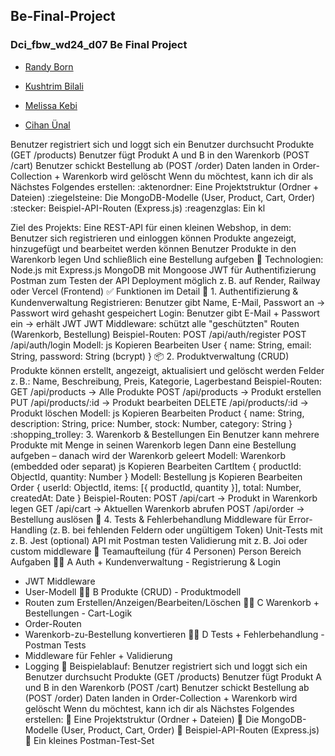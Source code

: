 ## Be-Final-Project

### Dci_fbw_wd24_d07 Be Final Project

- [Randy Born](https://github.com/RandyBorn)

- [Kushtrim Bilali](https://github.com/Kushtrim2024)

- [Melissa Kebi](https://github.com/MelissaKebi)

- [Cihan Ünal](https://github.com/CihanUnall)

Benutzer registriert sich und loggt sich ein
Benutzer durchsucht Produkte (GET /products)
Benutzer fügt Produkt A und B in den Warenkorb (POST /cart)
Benutzer schickt Bestellung ab (POST /order)
Daten landen in Order-Collection + Warenkorb wird gelöscht
Wenn du möchtest, kann ich dir als Nächstes Folgendes erstellen:
:aktenordner: Eine Projektstruktur (Ordner + Dateien)
:ziegelsteine: Die MongoDB-Modelle (User, Product, Cart, Order)
:stecker: Beispiel-API-Routen (Express.js)
:reagenzglas: Ein kl

Ziel des Projekts:
Eine REST-API für einen kleinen Webshop, in dem:
Benutzer sich registrieren und einloggen können
Produkte angezeigt, hinzugefügt und bearbeitet werden können
Benutzer Produkte in den Warenkorb legen
Und schließlich eine Bestellung aufgeben
:jigsaw: Technologien:
Node.js mit Express.js
MongoDB mit Mongoose
JWT für Authentifizierung
Postman zum Testen der API
Deployment möglich z. B. auf Render, Railway oder Vercel (Frontend)
:white_check_mark: Funktionen im Detail
:closed_lock_with_key: 1. Authentifizierung & Kundenverwaltung
Registrieren: Benutzer gibt Name, E-Mail, Passwort an → Passwort wird gehasht gespeichert
Login: Benutzer gibt E-Mail + Passwort ein → erhält JWT
JWT Middleware: schützt alle "geschützten" Routen (Warenkorb, Bestellung)
Beispiel-Routen:
POST /api/auth/register
POST /api/auth/login
Modell:
js
Kopieren
Bearbeiten
User {
name: String,
email: String,
password: String (bcrypt)
}
:package: 2. Produktverwaltung (CRUD)
Produkte können erstellt, angezeigt, aktualisiert und gelöscht werden
Felder z. B.: Name, Beschreibung, Preis, Kategorie, Lagerbestand
Beispiel-Routen:
GET /api/products → Alle Produkte
POST /api/products → Produkt erstellen
PUT /api/products/:id → Produkt bearbeiten
DELETE /api/products/:id → Produkt löschen
Modell:
js
Kopieren
Bearbeiten
Product {
name: String,
description: String,
price: Number,
stock: Number,
category: String
}
:shopping_trolley: 3. Warenkorb & Bestellungen
Ein Benutzer kann mehrere Produkte mit Menge in seinen Warenkorb legen
Dann eine Bestellung aufgeben – danach wird der Warenkorb geleert
Modell: Warenkorb (embedded oder separat)
js
Kopieren
Bearbeiten
CartItem {
productId: ObjectId,
quantity: Number
}
Modell: Bestellung
js
Kopieren
Bearbeiten
Order {
userId: ObjectId,
items: [{ productId, quantity }],
total: Number,
createdAt: Date
}
Beispiel-Routen:
POST /api/cart → Produkt in Warenkorb legen
GET /api/cart → Aktuellen Warenkorb abrufen
POST /api/order → Bestellung auslösen
:test_tube: 4. Tests & Fehlerbehandlung
Middleware für Error-Handling (z. B. bei fehlenden Feldern oder ungültigem Token)
Unit-Tests mit z. B. Jest (optional)
API mit Postman testen
Validierung mit z. B. Joi oder custom middleware
:busts_in_silhouette: Teamaufteilung (für 4 Personen)
Person Bereich Aufgaben
:technologist: A Auth + Kundenverwaltung - Registrierung & Login

- JWT Middleware
- User-Modell
  :technologist: B Produkte (CRUD) - Produktmodell
- Routen zum Erstellen/Anzeigen/Bearbeiten/Löschen
  :technologist: C Warenkorb + Bestellungen - Cart-Logik
- Order-Routen
- Warenkorb-zu-Bestellung konvertieren
  :technologist: D Tests + Fehlerbehandlung - Postman Tests
- Middleware für Fehler + Validierung
- Logging
  :repeat: Beispielablauf:
  Benutzer registriert sich und loggt sich ein
  Benutzer durchsucht Produkte (GET /products)
  Benutzer fügt Produkt A und B in den Warenkorb (POST /cart)
  Benutzer schickt Bestellung ab (POST /order)
  Daten landen in Order-Collection + Warenkorb wird gelöscht
  Wenn du möchtest, kann ich dir als Nächstes Folgendes erstellen:
  :file_folder: Eine Projektstruktur (Ordner + Dateien)
  :bricks: Die MongoDB-Modelle (User, Product, Cart, Order)
  :electric_plug: Beispiel-API-Routen (Express.js)
  :test_tube: Ein kleines Postman-Test-Set
